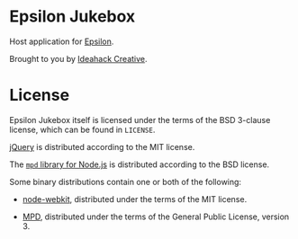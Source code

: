 # Epsilon Jukebox

Host application for [Epsilon](http://epsilonmusic.co).

Brought to you by [Ideahack Creative](http://ideahack.com).

# License

Epsilon Jukebox itself is licensed under the terms of the BSD 3-clause license,
which can be found in `LICENSE`.

[jQuery](http://jquery.com) is distributed according to the MIT license.

The [`mpd` library for Node.js](https://www.npmjs.org/package/mpd) is
distributed according to the BSD license.

Some binary distributions contain one or both of the following:

* [node-webkit](https://github.com/rogerwang/node-webkit), distributed under the
  terms of the MIT license.

* [MPD](http://www.musicpd.org/), distributed under the terms of the General
  Public License, version 3.
